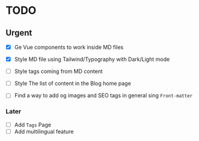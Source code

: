 
# TODO

## Urgent

- [x] Ge Vue components to work inside MD files
- [x] Style MD file using Tailwind/Typography with Dark/Light mode
- [ ] Style tags coming from MD content
- [ ] Style The list of content in the Blog home page
- [ ] Find a way to add og images and SEO tags in general sing ```Front-matter```


### Later

- [ ] Add ```Tags``` Page
- [ ] Add multilingual feature
